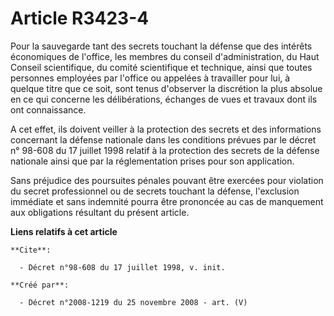 # Article R3423-4

Pour la sauvegarde tant des secrets touchant la défense que des intérêts économiques de l'office, les membres du conseil
d'administration, du Haut Conseil scientifique, du comité scientifique et technique, ainsi que toutes personnes employées par
l'office ou appelées à travailler pour lui, à quelque titre que ce soit, sont tenus d'observer la discrétion la plus absolue
en ce qui concerne les délibérations, échanges de vues et travaux dont ils ont connaissance.

A cet effet, ils doivent veiller à la protection des secrets et des informations concernant la défense nationale dans les
conditions prévues par le décret n° 98-608 du 17 juillet 1998 relatif à la protection des secrets de la défense nationale
ainsi que par la réglementation prises pour son application. 

Sans préjudice des poursuites pénales pouvant être exercées pour violation du secret professionnel ou de secrets touchant la
défense, l'exclusion immédiate et sans indemnité pourra être prononcée au cas de manquement aux obligations résultant du
présent article.

**Liens relatifs à cet article**

	**Cite**:

	  - Décret n°98-608 du 17 juillet 1998, v. init.

	**Créé par**:

	  - Décret n°2008-1219 du 25 novembre 2008 - art. (V)
